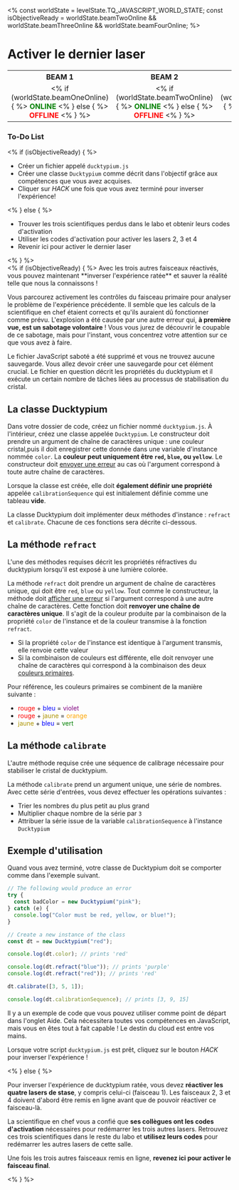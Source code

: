<%
const worldState = levelState.TQ_JAVASCRIPT_WORLD_STATE;
const isObjectiveReady = worldState.beamTwoOnline &&
worldState.beamThreeOnline &&
worldState.beamFourOnline;
%>

# Activer le dernier laser

<style>
table.lasers {
  margin-top: 10px;
}
table.lasers th, table.lasers td {
  text-align: center !important;
}
table.lasers td span {
  font-weight: bold;
}
table.lasers td span.on {
  color: green;
}
table.lasers td span.off {
  color: red;
}
</style>
<table class="lasers">
  <tr>
    <th>BEAM 1</th>
    <th>BEAM 2</th>
    <th>BEAM 3</th>
    <th>BEAM 4</th>
  </tr>
  <tr>
    <td>
      <% if (worldState.beamOneOnline) { %>
        <span class="on">ONLINE</span>
      <% } else { %>
        <span class="off">OFFLINE</span>
      <% } %>
    </td>
    <td>
      <% if (worldState.beamTwoOnline) { %>
      <span class="on">ONLINE</span>
      <% } else { %>
        <span class="off">OFFLINE</span>
      <% } %>
    </td>
    <td>
      <% if (worldState.beamThreeOnline) { %>
      <span class="on">ONLINE</span>
      <% } else { %>
        <span class="off">OFFLINE</span>
      <% } %>
    </td>
    <td>
      <% if (worldState.beamFourOnline) { %>
      <span class="on">ONLINE</span>
      <% } else { %>
        <span class="off">OFFLINE</span>
      <% } %>
    </td>
  </tr>
</table>
<div class="aside">
<h3>To-Do List</h3>
<% 
if (isObjectiveReady) {
%>
<ul>
  <li>Créer un fichier appelé <code>ducktypium.js</code></li>
  <li>Créer une classe <code>Ducktypium</code> comme décrit dans l'objectif grâce aux compétences que vous avez acquises.</li>
  <li>Cliquer sur <em>HACK</em> une fois que vous avez terminé pour inverser l'expérience!</li>
</ul>
<% } else { %>
<ul>
  <li>Trouver les trois scientifiques perdus dans le labo et obtenir leurs codes d'activation</li>
  <li>Utiliser les codes d'activation pour activer les lasers 2, 3 et 4</li>
  <li>Revenir ici pour activer le dernier laser</li>
</ul>
<% } %>
</div>
<%
if (isObjectiveReady) {
%>
Avec les trois autres faisceaux réactivés, vous pouvez maintenant **inverser l'expérience ratée** et sauver la réalité telle que nous la connaissons&nbsp;!

Vous parcourez activement les contrôles du faisceau primaire pour analyser le problème de l'expérience précédente. Il semble que les calculs de la scientifique en chef étaient corrects et qu'ils auraient dû fonctionner comme prévu. L'explosion a été causée par une autre erreur qui, **à première vue, est un sabotage volontaire**&nbsp;! Vous vous jurez de découvrir le coupable de ce sabotage, mais pour l'instant, vous concentrez votre attention sur ce que vous avez à faire.

Le fichier JavaScript saboté a été supprimé et vous ne trouvez aucune sauvegarde. Vous allez devoir créer une sauvegarde pour cet élément crucial. Le fichier en question décrit les propriétés du ducktypium et il exécute un certain nombre de tâches liées au processus de stabilisation du cristal.

## La classe Ducktypium

Dans votre dossier de code, créez un fichier nommé `ducktypium.js`. À l'intérieur, créez une classe appelée `Ducktypium`. Le constructeur doit prendre un argument de chaîne de caractères unique&nbsp;: une couleur cristal,puis il doit enregistrer cette donnée dans une variable d'instance nommée `color`. La **couleur peut uniquement être `red`, `blue`, ou `yellow`**. Le constructeur doit [envoyer une erreur](https://javascript.info/try-catch#throwing-our-own-errors) au cas où l'argument correspond à toute autre chaîne de caractères.

Lorsque la classe est créée, elle doit **également définir une propriété** appelée `calibrationSequence` qui est initialement définie comme une tableau **vide**.

La classe Ducktypium doit implémenter deux méthodes d'instance&nbsp;: `refract` et `calibrate`. Chacune de ces fonctions sera décrite ci-dessous.

## La méthode `refract`

L'une des méthodes requises décrit les propriétés réfractives du ducktypium lorsqu'il est exposé à une lumière colorée.

La méthode `refract` doit prendre un argument de chaîne de caractères unique, qui doit être `red`, `blue` ou `yellow`. Tout comme le constructeur, la méthode doit [afficher une erreur](https://javascript.info/try-catch#throwing-our-own-errors) si l'argument correspond à une autre chaîne de caractères. Cette fonction doit **renvoyer une chaîne de caractères unique**. Il s'agit de la couleur produite par la combinaison de la propriété `color` de l'instance et de la couleur transmise à la fonction `refract`.

- Si la propriété `color` de l'instance est identique à l'argument transmis, elle renvoie cette valeur
- Si la combinaison de couleurs est différente, elle doit renvoyer une chaîne de caractères qui correspond à la combinaison des deux [couleurs primaires](https://en.wikipedia.org/wiki/Primary_color).

Pour référence, les couleurs primaires se combinent de la manière suivante&nbsp;:

- <span style="color:red">rouge</span> + <span style="color:blue">bleu</span> = <span style="color:purple">violet</span>
- <span style="color:red">rouge</span> + <span style="color:#ad9400">jaune</span> = <span style="color:orange">orange</span>
- <span style="color:#ad9400">jaune</span> + <span style="color:blue">bleu</span> = <span style="color:green">vert</span>

## La méthode `calibrate`

L'autre méthode requise crée une séquence de calibrage nécessaire pour stabiliser le cristal de ducktypium.

La méthode `calibrate` prend un argument unique, une série de nombres. Avec cette série d'entrées, vous devez effectuer les opérations suivantes&nbsp;:

- Trier les nombres du plus petit au plus grand
- Multiplier chaque nombre de la série par `3`
- Attribuer la série issue de la variable `calibrationSequence` à l'instance `Ducktypium`

## Exemple d'utilisation

Quand vous avez terminé, votre classe de Ducktypium doit se comporter comme dans l'exemple suivant.

```js
// The following would produce an error
try {
  const badColor = new Ducktypium("pink");
} catch (e) {
  console.log("Color must be red, yellow, or blue!");
}

// Create a new instance of the class
const dt = new Ducktypium("red");

console.log(dt.color); // prints 'red'

console.log(dt.refract("blue")); // prints 'purple'
console.log(dt.refract("red")); // prints 'red'

dt.calibrate([3, 5, 1]);

console.log(dt.calibrationSequence); // prints [3, 9, 15]
```

Il y a un exemple de code que vous pouvez utiliser comme point de départ dans l'onglet Aide. Cela nécessitera toutes vos compétences en JavaScript, mais vous en êtes tout à fait capable&nbsp;! Le destin du cloud est entre vos mains.

Lorsque votre script `ducktypium.js` est prêt, cliquez sur le bouton _HACK_ pour inverser l'expérience&nbsp;!

<% } else { %>

Pour inverser l'expérience de ducktypium ratée, vous devez **réactiver les quatre lasers de stase**, y compris celui-ci (faisceau&nbsp;1). Les faisceaux 2, 3 et 4 doivent d'abord être remis en ligne avant que de pouvoir réactiver ce faisceau-là.

La scientifique en chef vous a confié que **ses collègues ont les codes d'activation** nécessaires pour redémarrer les trois autres lasers. Retrouvez ces trois scientifiques dans le reste du labo et **utilisez leurs codes** pour redémarrer les autres lasers de cette salle.

Une fois les trois autres faisceaux remis en ligne, **revenez ici pour activer le faisceau final**.

<% } %>
